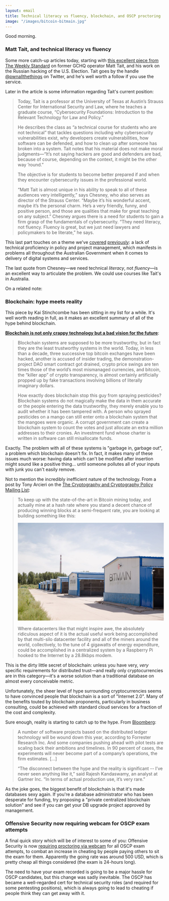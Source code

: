 ```yaml
---
layout: email
title: Technical literacy vs fluency, blockchain, and OSCP proctoring
image: "/images/bitcoin-bitmain.jpg"
---
```


Good morning.

### Matt Tait, and technical literacy vs fluency

Some more catch-up articles today, starting with [this excellent piece from The Weekly Standard](https://www.weeklystandard.com/haley-byrd/this-former-british-spy-exposed-the-russian-hackers) on former GCHQ operator Matt Tait, and his work on the Russian hacking of the U.S. Election. Tait goes by the handle [@pwnallthethings](https://twitter.com/pwnallthethings) on Twitter, and he's well worth a follow if you use the service.

Later in the article is some information regarding Tait's current position:

>Today, Tait is a professor at the University of Texas at Austin’s Strauss Center for International Security and Law, where he teaches a graduate course, “Cybersecurity Foundations: Introduction to the Relevant Technology for Law and Policy.”
>
>He describes the class as “a technical course for students who are not technical” that tackles questions including why cybersecurity vulnerabilities exist, why developers create vulnerabilities, how software can be defended, and how to clean up after someone has broken into a system. Tait notes that his material does not make moral judgments—“It’s not saying hackers are good and defenders are bad, because of course, depending on the context, it might be the other way ’round.”
>
>The objective is for students to become better prepared if and when they encounter cybersecurity issues in the professional world.
>
>“Matt Tait is almost unique in his ability to speak to all of these audiences very intelligently,” says Chesney, who also serves as director of the Strauss Center. “Maybe it’s his wonderful accent, maybe it’s the personal charm. He’s a very friendly, funny, and positive person, and those are qualities that make for great teaching on any subject.” Chesney argues there is a need for students to gain a firm grasp of the fundamentals of cybersecurity. “They need literacy, not fluency. Fluency is great, but we just need lawyers and policymakers to be literate,” he says.

This last part touches on a theme we've [covered](https://markeldo.com/Email-update-Tweetstorms-Technical-vs-management-and-blockchain-authentication/) [previously](https://markeldo.com/Email-update-Australian-Digital-Government-Report-and-myGovID/): a lack of technical proficiency in policy and project management, which manifests in problems all throughout the Australian Government when it comes to delivery of digital systems and services.

The last quote from Chesney—we need technical *literacy*, not *fluency*—is an excellent way to articulate the problem. We could use courses like Tait's in Australia.

On a related note:

### Blockchain: hype meets reality

This piece by Kai Stinchcombe has been sitting in my list for a while. It's well worth reading in full, as it makes an excellent summary of all of the hype behind blockchain.

 [**Blockchain is not only crappy technology but a bad vision for the future**](https://medium.com/@kaistinchcombe/decentralized-and-trustless-crypto-paradise-is-actually-a-medieval-hellhole-c1ca122efdec):
 
>Blockchain systems are supposed to be more trustworthy, but in fact they are the least trustworthy systems in the world. Today, in less than a decade, three successive top bitcoin exchanges have been hacked, another is accused of insider trading, the demonstration-project DAO smart contract got drained, crypto price swings are ten times those of the world’s most mismanaged currencies, and bitcoin, the “killer app” of crypto transparency, is almost certainly artificially propped up by fake transactions involving billions of literally imaginary dollars.
>
>How exactly does blockchain stop this guy from spraying pesticides?
Blockchain systems do not magically make the data in them accurate or the people entering the data trustworthy, they merely enable you to audit whether it has been tampered with. A person who sprayed pesticides on a mango can still enter onto a blockchain system that the mangoes were organic. A corrupt government can create a blockchain system to count the votes and just allocate an extra million addresses to their cronies. An investment fund whose charter is written in software can still misallocate funds.

Exactly. The problem with all of these systems is "garbage in, garbage out", a problem which blockchain doesn't fix. In fact, it makes many of these issues much worse: having data which can't be modified after insertion might sound like a positive thing... until someone pollutes all of your inputs with junk you can't easily remove.

Not to mention the incredibly inefficient nature of the technology. From a post by Tony Arcieri on the [The Cryptography and Cryptography Policy Mailing List](http://www.metzdowd.com/pipermail/cryptography/2018-February/033788.html/):

>To keep up with the state-of-the-art in Bitcoin mining today, and actually
mine at a hash rate where you stand a decent chance of producing winning
blocks at a semi-frequent rate, you are looking at building something like
this:
>
> ![Bitmain Bitcoin mining farm](/images/bitcoin-bitmain.jpg)
>
>Where datacenters like that might inspire awe, the absolutely ridiculous
aspect of it is the actual useful work being accomplished by that
multi-silo datacenter facility and all of the miners around the world,
collectively, to the tune of 4 gigawatts of energy expenditure, could be
accomplished in a centralized system by a Raspberry Pi hooked to the
Internet by a 28.8kbps modem.

This is the dirty little secret of blockchain: unless you have very, *very* specific requirements for distributed trust—and really only cryptocurrencies are in this category—it's a worse solution than a traditional database on almost every conceivable metric. 

Unfortunately, the sheer level of hype surrounding cryptocurrencies seems to have convinced people that blockchain is a sort of "Internet 2.0". Many of the benefits touted by blockchain proponents, particularly in business consulting, could be achieved with standard cloud services for a fraction of the cost and complexity.

Sure enough, reality is starting to catch up to the hype. From [Bloomberg](https://www.bloomberg.com/news/articles/2018-07-31/blockchain-once-seen-as-a-corporate-cure-all-suffers-slowdown):

>A number of software projects based on the distributed ledger technology will be wound down this year, according to Forrester Research Inc. And some companies pushing ahead with pilot tests are scaling back their ambitions and timelines. In 90 percent of cases, the experiments will never become part of a company’s operations, the firm estimates. [...]
>
>“The disconnect between the hype and the reality is significant -- I’ve never seen anything like it,” said Rajesh Kandaswamy, an analyst at Gartner Inc. “In terms of actual production use, it’s very rare.”

As the joke goes, the biggest benefit of blockchain is that it's made databases sexy again. If you're a database administrator who has been desperate for funding, try proposing a "private centralized blockchain solution" and see if you can get your DB upgrade project approved by management.

### Offensive Security now requiring webcam for OSCP exam attempts

A final quick story which will be of interest to some of you: Offensive Security is now [requiring proctoring via webcam](https://www.offensive-security.com/offsec/proctoring/) for all OSCP exam attempts, to combat an increase in cheating by people paying others to sit the exam for them. Apparently the going rate was around 500 USD, which is pretty cheap all things considered (the exam is 24-hours long). 

The need to have your exam recorded is going to be a major hassle for OSCP candidates, but this change was sadly inevitable. The OSCP has became a well-regarded cert for technical security roles (and required for some pentesting positions), which is always going to lead to cheating if people think they can get away with it.